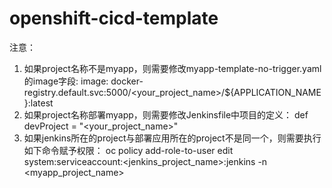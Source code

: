 # openshift-cicd-template

注意：
1. 如果project名称不是myapp，则需要修改myapp-template-no-trigger.yaml的image字段:
image: docker-registry.default.svc:5000/<your_project_name>/${APPLICATION_NAME}:latest
2. 如果project名称部署myapp，则需要修改Jenkinsfile中项目的定义：
def devProject = "<your_project_name>"
3. 如果jenkins所在的project与部署应用所在的project不是同一个，则需要执行如下命令赋予权限：
oc policy add-role-to-user edit system:serviceaccount:<jenkins_project_name>:jenkins -n <myapp_project_name>
